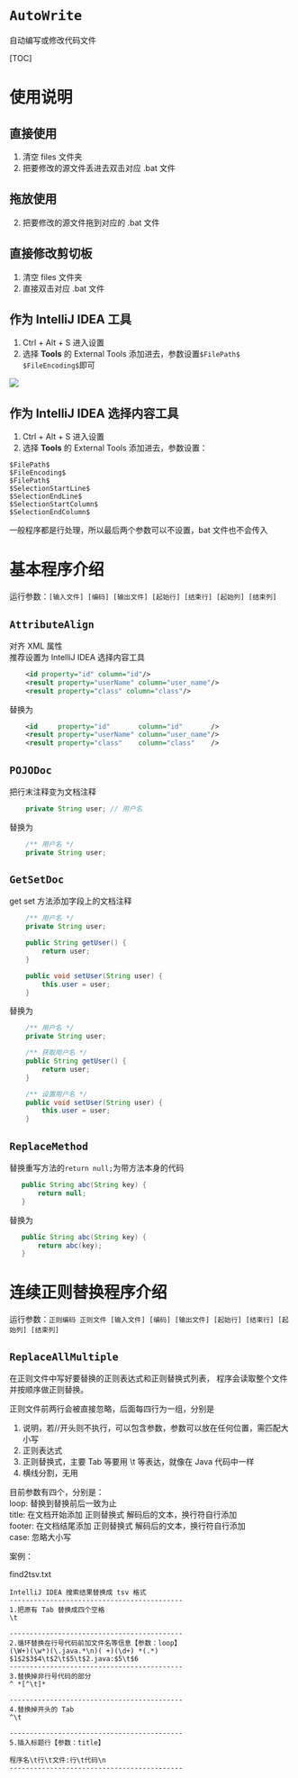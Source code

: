 # `AutoWrite`
自动编写或修改代码文件

[TOC]


# 使用说明

## 直接使用
1. 清空 files 文件夹
2. 把要修改的源文件丢进去双击对应 .bat 文件

## 拖放使用
2. 把要修改的源文件拖到对应的 .bat 文件

## 直接修改剪切板
1. 清空 files 文件夹
2. 直接双击对应 .bat 文件

## 作为 IntelliJ IDEA 工具
1. Ctrl + Alt + S 进入设置
2. 选择 **Tools** 的 External Tools 添加进去，参数设置`$FilePath$ $FileEncoding$`即可

![](img/IntelliJ%20IDEA%20External%20Tools.jpg)

## 作为 IntelliJ IDEA 选择内容工具
1. Ctrl + Alt + S 进入设置
2. 选择 **Tools** 的 External Tools 添加进去，参数设置：
```
$FilePath$
$FileEncoding$
$FilePath$
$SelectionStartLine$
$SelectionEndLine$
$SelectionStartColumn$
$SelectionEndColumn$
```
一般程序都是行处理，所以最后两个参数可以不设置，bat 文件也不会传入


# 基本程序介绍
运行参数：`[输入文件] [编码] [输出文件] [起始行] [结束行] [起始列] [结束列]`

## `AttributeAlign`
对齐 XML 属性  
推荐设置为 IntelliJ IDEA 选择内容工具
```xml
    <id property="id" column="id"/>
    <result property="userName" column="user_name"/>
    <result property="class" column="class"/>
```
替换为
```xml
    <id     property="id"       column="id"       />
    <result property="userName" column="user_name"/>
    <result property="class"    column="class"    />
```

## `POJODoc`
把行末注释变为文档注释
```java
    private String user; // 用户名
```
替换为
```java
    /** 用户名 */
    private String user;
```

## `GetSetDoc`
get set 方法添加字段上的文档注释
```java
    /** 用户名 */
    private String user;

    public String getUser() {
        return user;
    }

    public void setUser(String user) {
        this.user = user;
    }
```
替换为
```java
    /** 用户名 */
    private String user;

    /** 获取用户名 */
    public String getUser() {
        return user;
    }

    /** 设置用户名 */
    public void setUser(String user) {
        this.user = user;
    }
```


## `ReplaceMethod`
替换重写方法的`return null;`为带方法本身的代码
```java
   public String abc(String key) {
       return null;
   }
```
替换为
```java
   public String abc(String key) {
       return abc(key);
   }
```


# 连续正则替换程序介绍
运行参数：`正则编码 正则文件 [输入文件] [编码] [输出文件] [起始行] [结束行] [起始列] [结束列]`

## `ReplaceAllMultiple`
在正则文件中写好要替换的正则表达式和正则替换式列表，
程序会读取整个文件并按顺序做正则替换。

正则文件前两行会被直接忽略，后面每四行为一组，分别是
1. 说明，若//开头则不执行，可以包含参数，参数可以放在任何位置，需匹配大小写
2. 正则表达式
3. 正则替换式，主要 Tab 等要用 \t 等表达，就像在 Java 代码中一样
4. 横线分割，无用

目前参数有四个，分别是：  
loop:   替换到替换前后一致为止  
title:  在文档开始添加 正则替换式 解码后的文本，换行符自行添加  
footer: 在文档结尾添加 正则替换式 解码后的文本，换行符自行添加  
case:   忽略大小写  

案例：

find2tsv.txt
```
IntelliJ IDEA 搜索结果替换成 tsv 格式
-------------------------------------------
1.把原有 Tab 替换成四个空格
\t

-------------------------------------------
2.循环替换在行号代码前加文件名等信息【参数：loop】
(\W+)(\w*)(\.java.*\n)( +)(\d+) *(.*)
$1$2$3$4\t$2\t$5\t$2.java:$5\t$6
-------------------------------------------
3.替换掉非行号代码的部分
^ *[^\t]*

-------------------------------------------
4.替换掉开头的 Tab
^\t

-------------------------------------------
5.插入标题行【参数：title】

程序名\t行\t文件:行\t代码\n
-------------------------------------------
```
